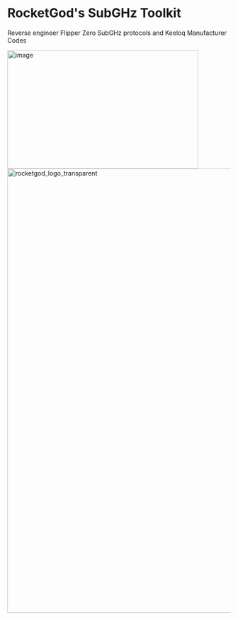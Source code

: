 # RocketGod's SubGHz Toolkit
Reverse engineer Flipper Zero SubGHz protocols and Keeloq Manufacturer Codes

<img width="431" height="266" alt="image" src="https://github.com/user-attachments/assets/ef9011ce-8c8e-4ba9-b25b-f02b8d816ac4" />

<img width="1500" height="1000" alt="rocketgod_logo_transparent" src="https://github.com/user-attachments/assets/b14191a5-b509-44c4-be17-ad51e3226ec8" />
